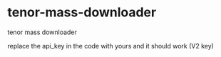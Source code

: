 # tenor-mass-downloader
tenor mass downloader

replace the api_key in the code with yours and it should work (V2 key)
